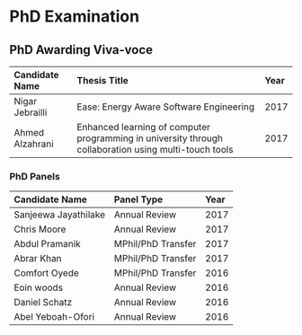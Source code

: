 # PhD Examination

## PhD Awarding Viva-voce 
| Candidate Name  | Thesis Title | Year|
| :-------------- | :----------| :---|
| Nigar Jebrailli | Ease: Energy Aware Software Engineering | 2017 |
| Ahmed Alzahrani |	Enhanced learning of computer programming in university through collaboration using multi-touch tools | 2017 |

### PhD Panels  
| Candidate Name | Panel Type | Year |
| :-------------- | :----------| :---|
| Sanjeewa Jayathilake | Annual Review | 2017 |
| Chris Moore |	Annual Review | 2017 |
| Abdul Pramanik |	MPhil/PhD Transfer | 2017 |
| Abrar Khan |	MPhil/PhD Transfer | 2017 |
| Comfort Oyede	|	MPhil/PhD Transfer | 2016 |
| Eoin woods |	Annual Review | 2016 |
| Daniel Schatz	| Annual Review | 2016 |
| Abel Yeboah-Ofori	| Annual Review | 2016 |
